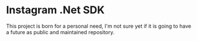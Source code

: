 # Instagram .Net SDK

This project is born for a personal need, I'm not sure yet if it is going to have a future as public and maintained repository.
